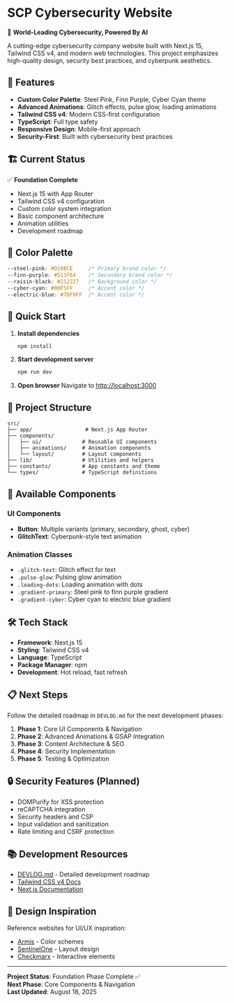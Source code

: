 # SCP Cybersecurity Website

🚀 **World-Leading Cybersecurity, Powered By AI**

A cutting-edge cybersecurity company website built with Next.js 15, Tailwind CSS v4, and modern web technologies. This project emphasizes high-quality design, security best practices, and cyberpunk aesthetics.

## 🎨 Features

- **Custom Color Palette**: Steel Pink, Finn Purple, Cyber Cyan theme
- **Advanced Animations**: Glitch effects, pulse glow, loading animations
- **Tailwind CSS v4**: Modern CSS-first configuration
- **TypeScript**: Full type safety
- **Responsive Design**: Mobile-first approach
- **Security-First**: Built with cybersecurity best practices

## 🏗️ Current Status

✅ **Foundation Complete**
- Next.js 15 with App Router
- Tailwind CSS v4 configuration
- Custom color system integration
- Basic component architecture
- Animation utilities
- Development roadmap

## 🎨 Color Palette

```css
--steel-pink: #D108CE     /* Primary brand color */
--finn-purple: #511F64    /* Secondary brand color */
--raisin-black: #212227   /* Background color */
--cyber-cyan: #00F5FF     /* Accent color */
--electric-blue: #7DF9FF  /* Accent color */
```

## 🚀 Quick Start

1. **Install dependencies**
   ```bash
   npm install
   ```

2. **Start development server**
   ```bash
   npm run dev
   ```

3. **Open browser**
   Navigate to [http://localhost:3000](http://localhost:3000)

## 📁 Project Structure

```
src/
├── app/                 # Next.js App Router
├── components/
│   ├── ui/             # Reusable UI components
│   ├── animations/     # Animation components
│   └── layout/         # Layout components
├── lib/                # Utilities and helpers
├── constants/          # App constants and theme
└── types/              # TypeScript definitions
```

## 🎯 Available Components

### UI Components
- **Button**: Multiple variants (primary, secondary, ghost, cyber)
- **GlitchText**: Cyberpunk-style text animation

### Animation Classes
- `.glitch-text`: Glitch effect for text
- `.pulse-glow`: Pulsing glow animation
- `.loading-dots`: Loading animation with dots
- `.gradient-primary`: Steel pink to finn purple gradient
- `.gradient-cyber`: Cyber cyan to electric blue gradient

## 🛠️ Tech Stack

- **Framework**: Next.js 15
- **Styling**: Tailwind CSS v4
- **Language**: TypeScript
- **Package Manager**: npm
- **Development**: Hot reload, fast refresh

## 📋 Next Steps

Follow the detailed roadmap in `DEVLOG.md` for the next development phases:

1. **Phase 1**: Core UI Components & Navigation
2. **Phase 2**: Advanced Animations & GSAP Integration  
3. **Phase 3**: Content Architecture & SEO
4. **Phase 4**: Security Implementation
5. **Phase 5**: Testing & Optimization

## 🔒 Security Features (Planned)

- DOMPurify for XSS protection
- reCAPTCHA integration
- Security headers and CSP
- Input validation and sanitization
- Rate limiting and CSRF protection

## 📚 Development Resources

- [DEVLOG.md](./DEVLOG.md) - Detailed development roadmap
- [Tailwind CSS v4 Docs](https://tailwindcss.com/docs/v4-beta)
- [Next.js Documentation](https://nextjs.org/docs)

## 🎨 Design Inspiration

Reference websites for UI/UX inspiration:
- [Armis](https://www.armis.com) - Color schemes
- [SentinelOne](https://www.sentinelone.com/) - Layout design
- [Checkmarx](https://checkmarx.com/) - Interactive elements

---

**Project Status**: Foundation Phase Complete ✅  
**Next Phase**: Core Components & Navigation  
**Last Updated**: August 18, 2025
